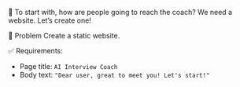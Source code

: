 💭 To start with, how are people going to reach the coach? 
We need a website. Let’s create one!

🎯 Problem 
Create a static website.

✅ Requirements: 
- Page title: `AI Interview Coach`
- Body text: `"Dear user, great to meet you! Let's start!"`